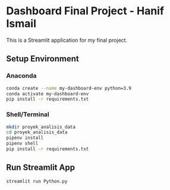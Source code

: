 # Dashboard Final Project - Hanif Ismail

This is a Streamlit application for my final project.

## Setup Environment

### Anaconda

```bash
conda create --name my-dashboard-env python=3.9
conda activate my-dashboard-env
pip install -r requirements.txt
```

### Shell/Terminal

```bash
mkdir proyek_analisis_data
cd proyek_analisis_data
pipenv install
pipenv shell
pip install -r requirements.txt
```

## Run Streamlit App
```bash
streamlit run Python.py
```
